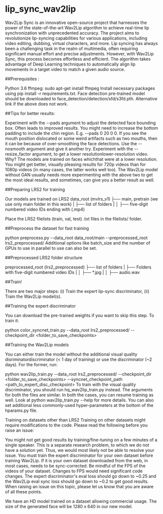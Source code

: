 # lip_sync_wav2lip
Wav2Lip Sync is an innovative open-source project that harnesses the power of the state-of-the-art Wav2Lip algorithm to achieve real-time lip synchronization with unprecedented accuracy. The project aims to revolutionize lip-syncing capabilities for various applications, including video editing, dubbing, virtual characters, and more. 
Lip syncing has always been a challenging task in the realm of multimedia, often requiring significant manual effort and precise adjustments. However, with Wav2Lip Sync, this process becomes effortless and efficient. The algorithm takes advantage of Deep Learning techniques to automatically align lip movements in a target video to match a given audio source.

##Prerequisites :


Python 3.6
ffmpeg: sudo apt-get install ffmpeg
Install necessary packages using pip install -r requirements.txt.
Face detection pre-trained model should be downloaded to face_detection/detection/sfd/s3fd.pth. Alternative link if the above does not work.

##Tips for better results:


Experiment with the --pads argument to adjust the detected face bounding box. Often leads to improved results. You might need to increase the bottom padding to include the chin region. E.g. --pads 0 20 0 0.
If you see the mouth position dislocated or some weird artifacts such as two mouths, then it can be because of over-smoothing the face detections. Use the --nosmooth argument and give it another try.
Experiment with the --resize_factor argument, to get a lower resolutionlower-resolution video. Why? The models are trained on faces whichthat were at a lower resolution. You might get better, visually pleasing results for 720p videos than for 1080p videos (in many cases, the latter works well too).
The Wav2Lip model without GAN usually needs more experimenting with the above two to get the most ideal results, and sometimes, can give you a better result as well.

##Preparing LRS2 for training


Our models are trained on LRS2
data_root (mvlrs_v1)
├── main, pretrain (we use only main folder in this work)
|	├── list of folders
|	│   ├── five-digit numbered video IDs ending with (.mp4)

Place the LRS2 filelists (train, val, test) .txt files in the filelists/ folder.


##Preprocess the dataset for fast training


python preprocess.py --data_root data_root/main --preprocessed_root lrs2_preprocessed/
Additional options like batch_size and the number of GPUs to use in parallel to use can also be set.


##Preprocessed LRS2 folder structure


preprocessed_root (lrs2_preprocessed)
├── list of folders
|	├── Folders with five-digit numbered video IDs
|	│   ├── *.jpg
|	│   ├── audio.wav



##Train!


There are two major steps: (i) Train the expert lip-sync discriminator, (ii) Train the Wav2Lip model(s).



##Training the expert discriminator


You can download the pre-trained weights if you want to skip this step. To train it:

python color_syncnet_train.py --data_root lrs2_preprocessed/ --checkpoint_dir <folder_to_save_checkpoints>



##Training the Wav2Lip models



You can either train the model without the additional visual quality disriminatordiscriminator (< 1 day of training) or use the discriminator (~2 days). For the former, run:

python wav2lip_train.py --data_root lrs2_preprocessed/ --checkpoint_dir <folder_to_save_checkpoints> --syncnet_checkpoint_path <path_to_expert_disc_checkpoint>
To train with the visual quality discriminator, you should run hq_wav2lip_train.py instead. The arguments for both the files are similar. In both the cases, you can resume training as well. Look at python wav2lip_train.py --help for more details. You can also set additional less commonly-used hyper-parameters at the bottom of the hparams.py file.

Training on datasets other than LRS2
Training on other datasets might require modifications to the code. Please read the following before you raise an issue:

You might not get good results by training/fine-tuning on a few minutes of a single speaker. This is a separate research problem, to which we do not have a solution yet. Thus, we would most likely not be able to resolve your issue.
You must train the expert discriminator for your own dataset before training Wav2Lip.
If it is your own dataset downloaded from the web, in most cases, needs to be sync-corrected.
Be mindful of the FPS of the videos of your dataset. Changes to FPS would need significant code changes.
The expert discriminator's eval loss should go down to ~0.25 and the Wav2Lip eval sync loss should go down to ~0.2 to get good results.
When raising an issue on this topic, please let us know that you are aware of all these points.

We have an HD model trained on a dataset allowing commercial usage. The size of the generated face will be 1280 x 640 in our new model.

